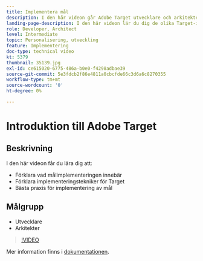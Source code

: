 ```yaml
---
title: Implementera mål
description: I den här videon går Adobe Target utvecklare och arkitekter igenom Target-implementeringen. I den här videon lär du dig de olika Target-implementeringsteknikerna och använder Target-implementeringens bästa praxis.
landing-page-description: I den här videon lär du dig de olika Target-implementeringsteknikerna och använder Target-implementeringens bästa praxis.
role: Developer, Architect
level: Intermediate
topic: Personalisering, utveckling
feature: Implementering
doc-type: technical video
kt: 5379
thumbnail: 35139.jpg
exl-id: ce615020-6775-486a-b0e0-f4298adbae39
source-git-commit: 5e3fdcb2f86e4811a0cbcfde66c3d6a6c8270355
workflow-type: tm+mt
source-wordcount: '0'
ht-degree: 0%

---
```


# Introduktion till Adobe Target

## Beskrivning

I den här videon får du lära dig att:

* Förklara vad målimplementeringen innebär
* Förklara implementeringstekniker för Target
* Bästa praxis för implementering av mål

## Målgrupp

* Utvecklare
* Arkitekter

>[!VIDEO](https://video.tv.adobe.com/v/35139/?quality=12)

Mer information finns i [dokumentationen](https://docs.adobe.com/content/help/en/target/using/implement-target/implementing-target.html).
